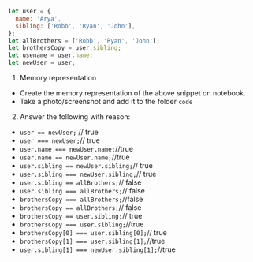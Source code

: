 ```js
let user = {
  name: 'Arya',
  sibling: ['Robb', 'Ryan', 'John'],
};
let allBrothers = ['Robb', 'Ryan', 'John'];
let brothersCopy = user.sibling;
let usename = user.name;
let newUser = user;
```

1. Memory representation

- Create the memory representation of the above snippet on notebook.
- Take a photo/screenshot and add it to the folder `code`



<!-- To add this image here use ![name](./hello.jpg) -->

2. Answer the following with reason:

- `user == newUser;` // true
- `user === newUser;`// true
- `user.name === newUser.name;`//true
- `user.name == newUser.name;`//true
- `user.sibling == newUser.sibling;`// true
- `user.sibling === newUser.sibling;`// true
- `user.sibling == allBrothers;`// false
- `user.sibling === allBrothers;`// false
- `brothersCopy === allBrothers;`//false
- `brothersCopy == allBrothers;`// false
- `brothersCopy == user.sibling;`// true
- `brothersCopy === user.sibling;`//true
- `brothersCopy[0] === user.sibling[0];`// true
- `brothersCopy[1] === user.sibling[1];`//true
- `user.sibling[1] === newUser.sibling[1];`//true
